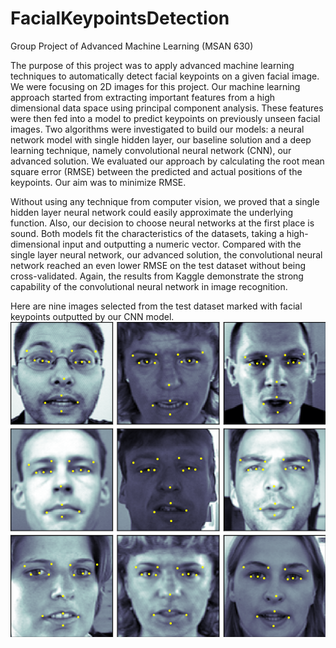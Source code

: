 # FacialKeypointsDetection
Group Project of Advanced Machine Learning (MSAN 630)

The purpose of this project was to apply advanced machine learning techniques to automatically detect facial keypoints on a given facial image. We were focusing on 2D images for this project. Our machine learning approach started from extracting important features from a high dimensional data space using principal component analysis. These features were then fed into a model to predict keypoints on previously unseen facial images. Two algorithms were investigated to build our models: a  neural network model with single hidden layer, our baseline solution and a deep learning technique, namely convolutional neural network (CNN), our advanced solution. We evaluated our approach by calculating the root mean square error (RMSE) between the predicted and actual positions of the keypoints. Our aim was to minimize RMSE.

Without using any technique from computer vision, we proved that a single hidden layer neural network could easily approximate the underlying function. Also, our decision to choose neural networks at the first place is sound. Both models fit the characteristics of the datasets, taking a high-dimensional input and outputting a numeric vector. Compared with the single layer neural network, our advanced solution, the convolutional neural network reached an even lower RMSE on the test dataset without being cross-validated. Again, the results from Kaggle demonstrate the strong capability of the convolutional neural network in image recognition. 

Here are nine images selected from the test dataset marked with facial keypoints outputted by our CNN model. 
![Images With Facial Keypoints Marked](https://github.com/bearkid01/FacialKeypointsDetection/blob/master/graphs/3by3.png)
